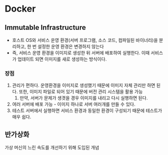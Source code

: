 # Docker

## Immutable Infrastructure 

- 호스트 OS와 서비스 운영 환경(서버 프로그램, 소스 코드, 컴파일된 바이너리)을 분리하고, 한 번 설정한 운영 환경은 변경하지 않는다
- 즉, 서비스 운영 환경을 이미지로 생성한 뒤 서버에 배포하여 실행한다. 이때 서비스가 업데이트 되면 이미지를 새로 생성하는 방식이다.

### 장점

1. 관리가 편하다. 운영환경을 이미지로 생성했기 때문에 이미지 자체 관리만 하면 된다. 또한, 이미지 파일로 되어 있기 때문에 버전 관리 시스템을 활용 가능
   1. 만약, 서버가 문제가 생겻을 경우 이미지를 내리고 다시 실행하면 된다.
2. 여러 서버에 배포 가능 - 이미지 하나로 서버 여러개를 만들 수 있다. 
3. 테스트 서버에서 실행하면 서비스 환경과 동일한 환경이 구성되기 때문에 테스트가 매우 쉽다.

## 반가상화

가상 머신의 느린 속도를 개선하기 위해 도입된 개념

